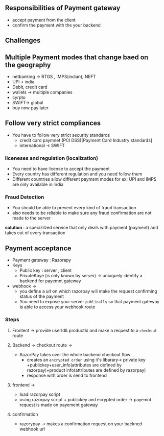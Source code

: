 ## Responsibilities of Payment gateway
  * accept payment from the client
  * confirm the payment with the your backend

## Challenges 

## Multiple Payment modes that change baed on the geography 
* netbanking -> RTGS , IMPS(indian), NEFT
* UPI-> india
* Debit, credit card
* wallets -> multiple companies
* cyrpto
* SWIFT-> global 
* buy now pay later

## Follow very strict compliances
*  You have to follow very strict security standards
   *  credit card paymnet (PCI DSS)[Payment Card Industry standards]    
   *  international -> SWIFT
  
### liceneses and regulation (localization)
* You need to have license to accept the payment
* Every country has different regulation and you need follow them
* Different countries allow different payment modes for ex: UPI and IMPS are only available in India

### Fraud Detection
* You should be able to prevent every kind of fraud transaction
* also needs to be reliable to make sure any fraud confirmation are not made to the server

**solution** : a specizilzed service that only deals with payment (payment) and takes cut of every transaction 

## Payment acceptance

* Payment gateway : Razorapy
* Keys
  * Public key : server , client
  * PrivateKaye (is only known by server) -> uniuquely identify a backend for payemnt gateway
*  webhook -> 
   *  you define a url on which razorpay will make the request confirming status of the payment
   *  You need to expose your server `publically` so that payment gateway is able to access your webhook route


### Steps
1.  Frontent -> provide userId& productId and make a request to a `checkout` route 

2. Backend -> checkout route -> 
    * RazorPay takes over the whole backend checkout flow
      * creates an `encrypted order` using it's libarary-> private key +publickey+user_info(attributes are defined by razorpay)+product info(attributes are defined by razorpay)
      * response with order is send to frontend 
3. frontend -> 
      * load razorpay script 
      * using razorpay script + publickey and ecrypted order -> payemnt request is made on payement gateway 
 4. confirmation
     * razorypay -> makes a confirmation request on your backned webhook url 

